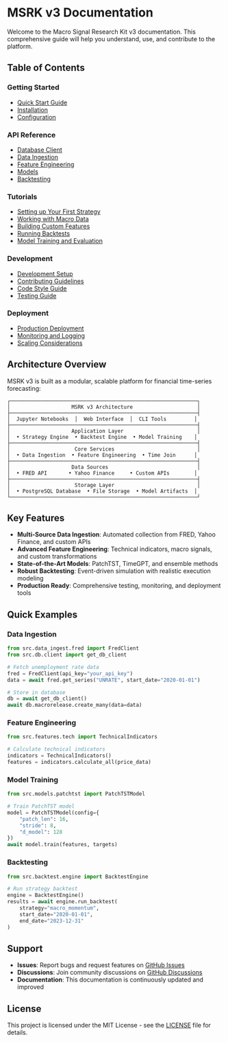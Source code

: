 # MSRK v3 Documentation

Welcome to the Macro Signal Research Kit v3 documentation. This comprehensive guide will help you understand, use, and contribute to the platform.

## Table of Contents

### Getting Started
- [Quick Start Guide](tutorials/quickstart.md)
- [Installation](../README.md#installation)
- [Configuration](tutorials/configuration.md)

### API Reference
- [Database Client](api/database.md)
- [Data Ingestion](api/data_ingest.md)
- [Feature Engineering](api/features.md)
- [Models](api/models.md)
- [Backtesting](api/backtest.md)

### Tutorials
- [Setting up Your First Strategy](tutorials/first_strategy.md)
- [Working with Macro Data](tutorials/macro_data.md)
- [Building Custom Features](tutorials/custom_features.md)
- [Running Backtests](tutorials/backtesting.md)
- [Model Training and Evaluation](tutorials/model_training.md)

### Development
- [Development Setup](../DEVELOPMENT.md)
- [Contributing Guidelines](../CONTRIBUTING.md)
- [Code Style Guide](development/style_guide.md)
- [Testing Guide](development/testing.md)

### Deployment
- [Production Deployment](deployment/production.md)
- [Monitoring and Logging](deployment/monitoring.md)
- [Scaling Considerations](deployment/scaling.md)

## Architecture Overview

MSRK v3 is built as a modular, scalable platform for financial time-series forecasting:

```
┌─────────────────────────────────────────────────────────────┐
│                    MSRK v3 Architecture                     │
├─────────────────────────────────────────────────────────────┤
│  Jupyter Notebooks  │  Web Interface  │  CLI Tools         │
├─────────────────────────────────────────────────────────────┤
│                    Application Layer                        │
│  • Strategy Engine  • Backtest Engine  • Model Training    │
├─────────────────────────────────────────────────────────────┤
│                     Core Services                           │
│  • Data Ingestion  • Feature Engineering  • Time Join      │
├─────────────────────────────────────────────────────────────┤
│                    Data Sources                             │
│  • FRED API       • Yahoo Finance     • Custom APIs        │
├─────────────────────────────────────────────────────────────┤
│                     Storage Layer                           │
│  • PostgreSQL Database  • File Storage  • Model Artifacts  │
└─────────────────────────────────────────────────────────────┘
```

## Key Features

- **Multi-Source Data Ingestion**: Automated collection from FRED, Yahoo Finance, and custom APIs
- **Advanced Feature Engineering**: Technical indicators, macro signals, and custom transformations
- **State-of-the-Art Models**: PatchTST, TimeGPT, and ensemble methods
- **Robust Backtesting**: Event-driven simulation with realistic execution modeling
- **Production Ready**: Comprehensive testing, monitoring, and deployment tools

## Quick Examples

### Data Ingestion
```python
from src.data_ingest.fred import FredClient
from src.db.client import get_db_client

# Fetch unemployment rate data
fred = FredClient(api_key="your_api_key")
data = await fred.get_series("UNRATE", start_date="2020-01-01")

# Store in database
db = await get_db_client()
await db.macrorelease.create_many(data=data)
```

### Feature Engineering
```python
from src.features.tech import TechnicalIndicators

# Calculate technical indicators
indicators = TechnicalIndicators()
features = indicators.calculate_all(price_data)
```

### Model Training
```python
from src.models.patchtst import PatchTSTModel

# Train PatchTST model
model = PatchTSTModel(config={
    "patch_len": 16,
    "stride": 8,
    "d_model": 128
})
await model.train(features, targets)
```

### Backtesting
```python
from src.backtest.engine import BacktestEngine

# Run strategy backtest
engine = BacktestEngine()
results = await engine.run_backtest(
    strategy="macro_momentum",
    start_date="2020-01-01",
    end_date="2023-12-31"
)
```

## Support

- **Issues**: Report bugs and request features on [GitHub Issues](https://github.com/your-org/msrk-v3/issues)
- **Discussions**: Join community discussions on [GitHub Discussions](https://github.com/your-org/msrk-v3/discussions)
- **Documentation**: This documentation is continuously updated and improved

## License

This project is licensed under the MIT License - see the [LICENSE](../LICENSE) file for details.
